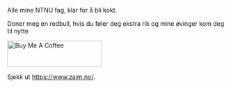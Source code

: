 Alle mine NTNU fag, klar for å bli kokt.

Doner meg en redbull, hvis du føler deg ekstra rik og mine øvinger kom deg til nytte

<a href="https://www.buymeacoffee.com/zenjjim" target="_blank"><img src="https://cdn.buymeacoffee.com/buttons/v2/default-yellow.png" alt="Buy Me A Coffee" style="height: 60px !important;width: 217px !important;" ></a> 

Sjekk ut https://www.zaim.no/.
